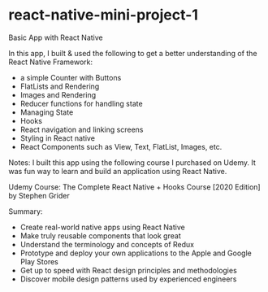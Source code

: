 # react-native-mini-project-1

Basic App with React Native

In this app, I built & used the following to get a better understanding of the React Native Framework:
- a simple Counter with Buttons
- FlatLists and Rendering
- Images and Rendering
- Reducer functions for handling state
- Managing State
- Hooks
- React navigation and linking screens
- Styling in React native
- React Components such as View, Text, FlatList, Images, etc.

Notes: I built this app using the following course I purchased on Udemy. It was fun way to learn and build an application using React Native.

Udemy Course: The Complete React Native + Hooks Course [2020 Edition]
by Stephen Grider

Summary:
- Create real-world native apps using React Native
- Make truly reusable components that look great
- Understand the terminology and concepts of Redux
- Prototype and deploy your own applications to the Apple and Google Play Stores
- Get up to speed with React design principles and methodologies
- Discover mobile design patterns used by experienced engineers